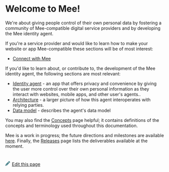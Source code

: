 # Welcome to Mee!

We're about giving people control of their own personal data by fostering a community of Mee-compatible digital service providers and by developing the Mee identity agent. 

If you're a service provider and would like to learn how to make your website or app Mee-compatible these sections will be of most interest:

- [Connect with Mee](./Connect_with_Mee.md)

If you'd like to learn about, or contribute to, the development of the Mee identity agent, the following sections are most relevant:

-  [Identity agent](./Identity_agent.md) - an app that offers privacy and convenience by giving the user more control over their own personal information as they interact with websites, mobile apps, and other user's agents..
- [Architecture](Architecture.md) - a larger picture of how this agent interoperates with relying parties.
- [Data model](Data_model.md) - describes the agent's data model 

You may also find the [Concepts](Concepts.md) page helpful; it contains  definitions of the concepts and terminology used throughout this documentation.

Mee is a work in progress; the future directions and milestones are available [here](Roadmap.md). Finally, the [Releases](./Releases.md) page lists the deliverables available at the moment. 

#
[<p><img src="images/edit.svg" style="width: 15px;margin-right: 6px;text-color: #4F868E;" alt="Edit Page" />Edit this page</p>](https://github.com/MeeProject/docs/edit/develop/src/Welcome.md)
